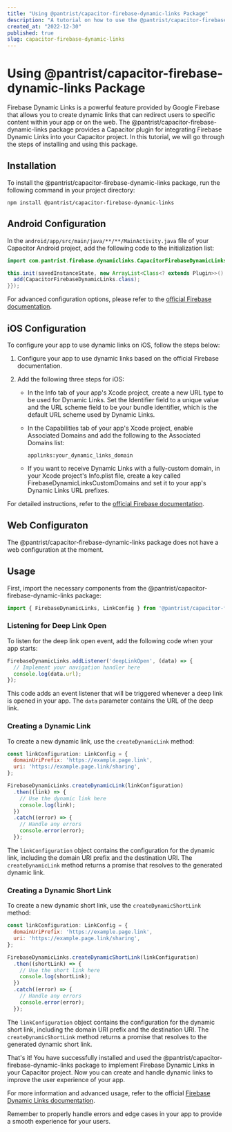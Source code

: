 ```yaml
---
title: "Using @pantrist/capacitor-firebase-dynamic-links Package"
description: "A tutorial on how to use the @pantrist/capacitor-firebase-dynamic-links package for implementing Firebase Dynamic Links in Capacitor."
created_at: "2022-12-30"
published: true
slug: capacitor-firebase-dynamic-links
---
```


# Using @pantrist/capacitor-firebase-dynamic-links Package

Firebase Dynamic Links is a powerful feature provided by Google Firebase that allows you to create dynamic links that can redirect users to specific content within your app or on the web. The @pantrist/capacitor-firebase-dynamic-links package provides a Capacitor plugin for integrating Firebase Dynamic Links into your Capacitor project. In this tutorial, we will go through the steps of installing and using this package.

## Installation

To install the @pantrist/capacitor-firebase-dynamic-links package, run the following command in your project directory:

```shell
npm install @pantrist/capacitor-firebase-dynamic-links
```

## Android Configuration

In the `android/app/src/main/java/**/**/MainActivity.java` file of your Capacitor Android project, add the following code to the initialization list:

```java
import com.pantrist.firebase.dynamiclinks.CapacitorFirebaseDynamicLinks;

this.init(savedInstanceState, new ArrayList<Class<? extends Plugin>>() {{
  add(CapacitorFirebaseDynamicLinks.class);
}});
```

For advanced configuration options, please refer to the [official Firebase documentation](https://firebase.google.com/docs/dynamic-links/android/create).

## iOS Configuration

To configure your app to use dynamic links on iOS, follow the steps below:

1. Configure your app to use dynamic links based on the official Firebase documentation.

2. Add the following three steps for iOS:

   - In the Info tab of your app's Xcode project, create a new URL type to be used for Dynamic Links. Set the Identifier field to a unique value and the URL scheme field to be your bundle identifier, which is the default URL scheme used by Dynamic Links.

   - In the Capabilities tab of your app's Xcode project, enable Associated Domains and add the following to the Associated Domains list:

     ```
     applinks:your_dynamic_links_domain
     ```

   - If you want to receive Dynamic Links with a fully-custom domain, in your Xcode project's Info.plist file, create a key called FirebaseDynamicLinksCustomDomains and set it to your app's Dynamic Links URL prefixes.

For detailed instructions, refer to the [official Firebase documentation](https://firebase.google.com/docs/dynamic-links/ios/receive).

## Web Configuraton

The @pantrist/capacitor-firebase-dynamic-links package does not have a web configuration at the moment.

## Usage

First, import the necessary components from the @pantrist/capacitor-firebase-dynamic-links package:

```javascript
import { FirebaseDynamicLinks, LinkConfig } from '@pantrist/capacitor-firebase-dynamic-links';
```

### Listening for Deep Link Open

To listen for the deep link open event, add the following code when your app starts:

```javascript
FirebaseDynamicLinks.addListener('deepLinkOpen', (data) => {
  // Implement your navigation handler here
  console.log(data.url);
});
```

This code adds an event listener that will be triggered whenever a deep link is opened in your app. The `data` parameter contains the URL of the deep link.

### Creating a Dynamic Link

To create a new dynamic link, use the `createDynamicLink` method:

```javascript
const linkConfiguration: LinkConfig = {
  domainUriPrefix: 'https://example.page.link',
  uri: 'https://example.page.link/sharing',
};

FirebaseDynamicLinks.createDynamicLink(linkConfiguration)
  .then((link) => {
    // Use the dynamic link here
    console.log(link);
  })
  .catch((error) => {
    // Handle any errors
    console.error(error);
  });
```

The `linkConfiguration` object contains the configuration for the dynamic link, including the domain URI prefix and the destination URI. The `createDynamicLink` method returns a promise that resolves to the generated dynamic link.

### Creating a Dynamic Short Link

To create a new dynamic short link, use the `createDynamicShortLink` method:

```javascript
const linkConfiguration: LinkConfig = {
  domainUriPrefix: 'https://example.page.link',
  uri: 'https://example.page.link/sharing',
};

FirebaseDynamicLinks.createDynamicShortLink(linkConfiguration)
  .then((shortLink) => {
    // Use the short link here
    console.log(shortLink);
  })
  .catch((error) => {
    // Handle any errors
    console.error(error);
  });
```

The `linkConfiguration` object contains the configuration for the dynamic short link, including the domain URI prefix and the destination URI. The `createDynamicShortLink` method returns a promise that resolves to the generated dynamic short link.

That's it! You have successfully installed and used the @pantrist/capacitor-firebase-dynamic-links package to implement Firebase Dynamic Links in your Capacitor project. Now you can create and handle dynamic links to improve the user experience of your app.

For more information and advanced usage, refer to the official [Firebase Dynamic Links documentation](https://firebase.google.com/docs/dynamic-links).

Remember to properly handle errors and edge cases in your app to provide a smooth experience for your users.
